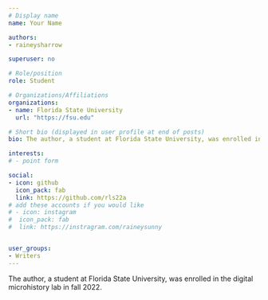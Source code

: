 ```yaml
---
# Display name
name: Your Name

authors:
- raineysharrow

superuser: no

# Role/position
role: Student

# Organizations/Affiliations
organizations:
- name: Florida State University
  url: "https://fsu.edu"

# Short bio (displayed in user profile at end of posts)
bio: The author, a student at Florida State University, was enrolled in the digital microhistory lab in fall 2022.

interests:
# - point form

social:
- icon: github
  icon_pack: fab
  link: https://github.com/rls22a
# add these accounts if you would like
# - icon: instagram
#  icon_pack: fab
#  link: https://instragram.com/raineysunny


user_groups:
- Writers
---
```

The author, a student at Florida State University, was enrolled in the digital microhistory lab in fall 2022.


